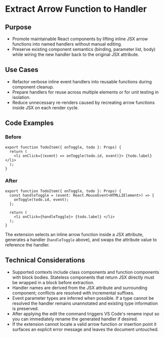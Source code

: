 # Extract Arrow Function to Handler

## Purpose
- Promote maintainable React components by lifting inline JSX arrow functions into named handlers without manual editing.
- Preserve existing component semantics (binding, parameter list, body) while wiring the new handler back to the original JSX attribute.

## Use Cases
- Refactor verbose inline event handlers into reusable functions during component cleanup.
- Prepare handlers for reuse across multiple elements or for unit testing in isolation.
- Reduce unnecessary re-renders caused by recreating arrow functions inside JSX on each render cycle.

## Code Examples

### Before
```tsx
export function TodoItem({ onToggle, todo }: Props) {
  return (
    <li onClick={(event) => onToggle(todo.id, event)}> {todo.label} </li>
  );
}
```

### After
```tsx
export function TodoItem({ onToggle, todo }: Props) {
  const handleToggle = (event: React.MouseEvent<HTMLLIElement>) => {
    onToggle(todo.id, event);
  };

  return (
    <li onClick={handleToggle}> {todo.label} </li>
  );
}
```

The extension selects an inline arrow function inside a JSX attribute, generates a handler (`handleToggle` above), and swaps the attribute value to reference the handler.

## Technical Considerations
- Supported contexts include class components and function components with block bodies. Stateless components that return JSX directly must be wrapped in a block before extraction.
- Handler names are derived from the JSX attribute and surrounding component; conflicts are resolved with incremental suffixes.
- Event parameter types are inferred when possible. If a type cannot be resolved the handler remains unannotated and existing type information is preserved.
- After applying the edit the command triggers VS Code's rename input so you can immediately rename the generated handler if desired.
- If the extension cannot locate a valid arrow function or insertion point it surfaces an explicit error message and leaves the document untouched.

